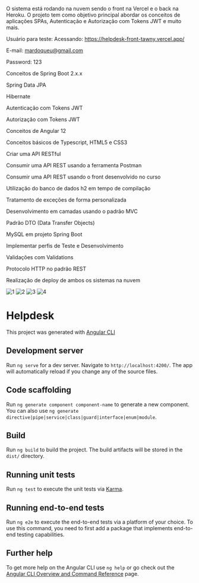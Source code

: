O sistema está rodando na nuvem sendo o front na Vercel e o back na Heroku.
O projeto tem como objetivo principal abordar os conceitos de aplicações SPAs, Autenticação e Autorização com Tokens JWT e muito mais.

Usuário para teste:
Acessando: https://helpdesk-front-tawny.vercel.app/

E-mail: mardoqueu@gmail.com

Password: 123

Conceitos de Spring Boot 2.x.x

Spring Data JPA

Hibernate

Autenticação com Tokens JWT

Autorização com Tokens JWT

Conceitos de Angular 12

Conceitos básicos de Typescript, HTML5 e CSS3

Criar uma API RESTful

Consumir uma API REST usando a ferramenta Postman

Consumir uma API REST usando o front desenvolvido no curso

Utilização do banco de dados h2 em tempo de compilação

Tratamento de exceções de forma personalizada

Desenvolvimento em camadas usando o padrão MVC

Padrão DTO (Data Transfer Objects)

MySQL em projeto Spring Boot

Implementar perfis de Teste e Desenvolvimento

Validações com Validations

Protocolo HTTP no padrão REST

Realização de deploy de ambos os sistemas na nuvem

![1](https://user-images.githubusercontent.com/11077068/169576933-2c45e8c3-7f45-4d14-a129-358170474882.png)
![2](https://user-images.githubusercontent.com/11077068/169576944-993c4d91-701f-48fa-8ca5-8f092e145fef.png)
![3](https://user-images.githubusercontent.com/11077068/169576947-f4290414-2085-495e-827a-da3c1c819dbb.png)
![4](https://user-images.githubusercontent.com/11077068/169576949-964ba4ab-f462-48e7-96ed-3d1bf0e3c2d5.png)


# Helpdesk

This project was generated with [Angular CLI](https://github.com/angular/angular-cli)

## Development server

Run `ng serve` for a dev server. Navigate to `http://localhost:4200/`. The app will automatically reload if you change any of the source files.

## Code scaffolding

Run `ng generate component component-name` to generate a new component. You can also use `ng generate directive|pipe|service|class|guard|interface|enum|module`.

## Build

Run `ng build` to build the project. The build artifacts will be stored in the `dist/` directory.

## Running unit tests

Run `ng test` to execute the unit tests via [Karma](https://karma-runner.github.io).

## Running end-to-end tests

Run `ng e2e` to execute the end-to-end tests via a platform of your choice. To use this command, you need to first add a package that implements end-to-end testing capabilities.

## Further help

To get more help on the Angular CLI use `ng help` or go check out the [Angular CLI Overview and Command Reference](https://angular.io/cli) page.
